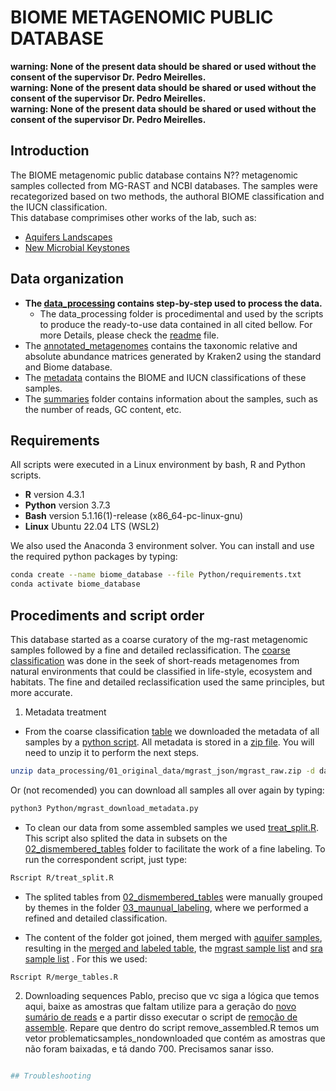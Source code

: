 # BIOME METAGENOMIC PUBLIC DATABASE

**warning: None of the present data should be shared or used without the consent of the supervisor Dr. Pedro Meirelles.**  
**warning: None of the present data should be shared or used without the consent of the supervisor Dr. Pedro Meirelles.**  
**warning: None of the present data should be shared or used without the consent of the supervisor Dr. Pedro Meirelles.**  
## Introduction  
  
The BIOME metagenomic public database contains N?? metagenomic samples collected from MG-RAST and NCBI databases. The samples were recategorized based on two methods, the authoral BIOME classification and the IUCN classification.  
This database comprimises other works of the lab, such as:
- [Aquifers Landscapes](https://github.com/MeirellesLab/aquifer_metagenomes)
- [New Microbial Keystones](https://github.com/MeirellesLab/keystones_paper)

## Data organization
- **The [data_processing](data_processing/) contains step-by-step used to process the data.**  
    - The data_processing folder is procedimental and used by the scripts to produce the ready-to-use data contained in all cited bellow.
    For more Details, please check the [readme](data_processing/README.md) file.  
- The [annotated_metagenomes](annotated_metagenomes/) contains the taxonomic relative and absolute abundance matrices generated by Kraken2 using the standard and Biome database.   
- The [metadata](metadata/) contains the BIOME and IUCN classifications of these samples.   
- The [summaries](summaries/) folder contains information about the samples, such as the number of reads, GC content, etc.

## Requirements
All scripts were executed in a Linux environment by bash, R and Python scripts.
- **R** version 4.3.1
- **Python** version 3.7.3
- **Bash** version 5.1.16(1)-release (x86_64-pc-linux-gnu)
- **Linux** Ubuntu 22.04 LTS (WSL2)

We also used the Anaconda 3 environment solver. You can install and use the required python packages by typing:

```bash
conda create --name biome_database --file Python/requirements.txt
conda activate biome_database
```

## Procediments and script order
This database started as a coarse curatory of the mg-rast metagenomic samples followed by a fine and detailed reclassification. The [coarse classification](data_processing/01_original_data/coarse_classification.csv) was done in the seek of short-reads metagenomes from natural environments that could be classified in life-style, ecosystem and habitats. The fine and detailed reclassification used the same principles, but more accurate.


1. Metadata treatment

- From the coarse classification [table](data_processing/01_original_data/coarse_classification.csv) we downloaded the metadata of all samples by a [python script](Python/mgrast_download_metadata.py). All metadata is stored in a [zip file](data_processing/01_original_data/mgrast_json/mgrast_raw.zip). You will need to unzip it to perform the next steps.

```bash
unzip data_processing/01_original_data/mgrast_json/mgrast_raw.zip -d data_processing/01_original_data/mgrast_json/
```

Or (not recomended) you can download all samples all over again by typing:

```bash
python3 Python/mgrast_download_metadata.py
```

- To clean our data from some assembled samples we used [treat_split.R](R/treat_split.R). This script also splited the data in subsets on the [02_dismembered_tables](data_processing/02_dismembered_tables/) folder to facilitate the work of a fine labeling. To run the correspondent script, just type:

```bash
Rscript R/treat_split.R
```

- The splited tables from [02_dismembered_tables](data_processing/02_dismembered_tables/) were manually grouped by themes in the folder [03_maunual_labeling](data_processing/03_manual_labeling/), where we performed a refined and detailed classification. 

- The content of the folder got joined, them merged with [aquifer samples](data_processing/01_original_data/aquifer_samples.csv), resulting in the [merged and labeled table](data_processing/03_manual_labeling/merged_and_labeled.csv), the [mgrast sample list](data_processing/04_download_sequences/mgrast_list.txt) and [sra sample list](data_processing/04_download_sequences/sra_list.txt) . For this we used:
    
```bash 
Rscript R/merge_tables.R
```

2. Downloading sequences
Pablo, preciso que vc siga a lógica que temos aqui, baixe as amostras que faltam utilize para a geração do [novo sumário de reads](summaries/genomic_read_summary.csv) e a partir disso executar o script de [remoção de assemble](R/remove_assembled.R). Repare que dentro do script remove_assembled.R temos um vetor  problematicsamples_nondownloaded que contém as amostras que não foram baixadas, e tá dando 700. Precisamos sanar isso.

```bash

## Troubleshooting



























































